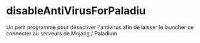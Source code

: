 # disableAntiVirusForPaladiu
Un petit programme pour désactiver l'antivirus afin de laisser le launcher ce connecter  au serveurs de Mojang / Paladium
